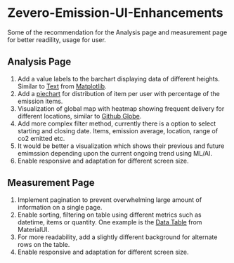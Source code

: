 # Zevero-Emission-UI-Enhancements

Some of the recommendation for the Analysis page and measurement page for better readility, usage for user.

## Analysis Page

1. Add a value labels to the barchart displaying data of different heights. Similar to [Text](https://matplotlib.org/stable/api/_as_gen/matplotlib.pyplot.text.html) from [Matplotlib](https://matplotlib.org/stable/).
2. Add a [piechart](https://matplotlib.org/stable/gallery/pie_and_polar_charts/pie_features.html) for distribution of item per user with percentage of the emission items.
3. Visualization of global map with heatmap showing frequent delivery for different locations, similar to [Github Globe](https://github.blog/2020-12-21-how-we-built-the-github-globe/).
4. Add more complex filter method, currently there is a option to select starting and closing date. Items, emission average, location, range of co2 emitted etc.
5. It would be better a visualization which shows their previous and future emimssion depending upon the current ongoing trend using ML/AI.
6. Enable responsive and adaptation for different screen size.

## Measurement Page

1. Implement pagination to prevent overwhelming large amount of information on a single page.
2. Enable sorting, filtering on table using different metrics such as datetime, items or quantity. One example is the [Data Table](https://mui.com/material-ui/react-table/#data-table) from MaterialUI.
3. For more readability, add a slightly different background for alternate rows on the table.
4. Enable responsive and adaptation for different screen size.
